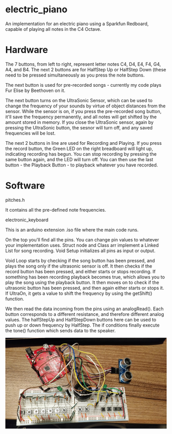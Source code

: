 # electric_piano
An implementation for an electric piano using a Sparkfun Redboard, capable of playing all notes in the C4 Octave.

# Hardware

The 7 buttons, from left to right, represent letter notes C4, D4, E4, F4, G4, A4, and B4. The next 2 buttons are for HalfStep Up or HalfStep Down (these need to be pressed simultaneously as you press the note buttons.

The next button is used for pre-recorded songs - currently my code plays Fur Elise by Beethoven on it. 

The next button turns on the UltraSonic Sensor, which can be used to change the frequency of your sounds by virtue of object distances from the sensor. While the sensor is on, if you press the pre-recorded song button, it'll save the frequency permanently, and all notes will get shifted by the amount stored in memory.
If you close the UltraSonic sensor, again by pressing the UltraSonic button, the sesnor will turn off, and any saved frequencies will be lost.

The next 2 buttons in line are used for Recording and Playing. If you press the record button, the Green LED on the right breadboard will light up, indicating recording has begun. You can stop recording by pressing the same button again, and the LED will turn off.
You can then use the last button - the Playback Button - to playback whatever you have recorded.

# Software

pitches.h

It contains all the pre-defined note frequencies.

electronic_keyboard

This is an arduino extension .iso file where the main code runs.

On the top you'll find all the pins. You can change pin values to whatever your implementation uses.
Struct node and Class arr implement a Linked List for song recording.
Void Setup initializes all pins as input or output.

Void Loop starts by checking if the song button has been pressed, and plays the song only if the ultrasonic sensor is off.
It then checks if the record button has been pressed, and either starts or stops recording. If something has been recording playback becomes true, which allows you to play the song using the playback button.
It then moves on to check if the ultrasonic button has been pressed, and then again either starts or stops it. If UltraOn, it gets a value to shift the frequency by using the getShift() function.

We then read the data incoming from the pins using an analogRead(). Each button corresponds to a different resistance, and therefore different analog values. The halfStepUp and HalfStepDown buttons here can be used to push up or down frequency by HalfStep.
The if conditions finally execute the tone() function which sends data to the speaker.

![alt text](https://raw.githubusercontent.com/ananmay3/electric_piano/master/images/circuit_img.jpg)
